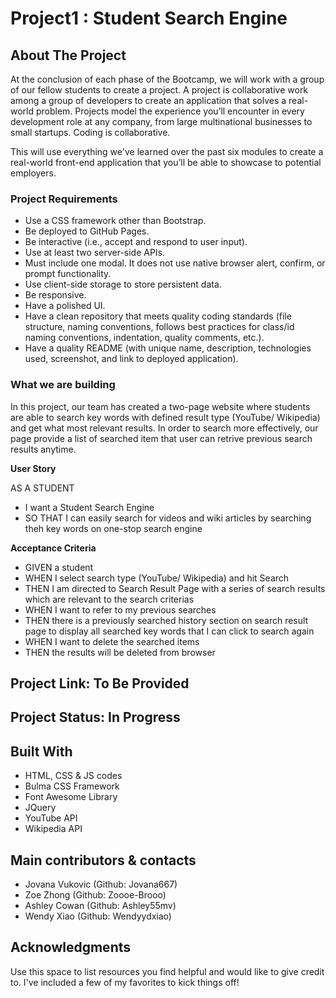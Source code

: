 # Project1 : Student Search Engine

## About The Project

At the conclusion of each phase of the Bootcamp, we will work with a group of our fellow students to create a project. A project is collaborative work among a group of developers to create an application that solves a real-world problem. Projects model the experience you’ll encounter in every development role at any company, from large multinational businesses to small startups. Coding is collaborative.

This will use everything we've learned over the past six modules to create a real-world front-end application that you’ll be able to showcase to potential employers.

### Project Requirements
- Use a CSS framework other than Bootstrap.
- Be deployed to GitHub Pages.
- Be interactive (i.e., accept and respond to user input).
- Use at least two server-side APIs.
- Must include one modal. It does not use native browser alert, confirm, or prompt functionality.
- Use client-side storage to store persistent data.
- Be responsive.
- Have a polished UI.
- Have a clean repository that meets quality coding standards (file structure, naming conventions, follows best practices for class/id naming conventions, indentation, quality comments, etc.).
- Have a quality README (with unique name, description, technologies used, screenshot, and link to deployed application).

### What we are building

In this project, our team has created a two-page website where students are able to search key words with defined result type (YouTube/ Wikipedia) and get what most relevant results. In order to search more effectively, our page provide a list of searched item that user can retrive previous search results anytime. 

**User Story**

AS A STUDENT <br>
- I want a Student Search Engine
- SO THAT I can easily search for videos and wiki articles by searching theh key words on one-stop search engine

**Acceptance Criteria**
- GIVEN a student
- WHEN I select search type (YouTube/ Wikipedia) and hit Search
- THEN I am directed to Search Result Page with a series of search results which are relevant to the search criterias
- WHEN I want to refer to my previous searches
- THEN there is a previously searched history section on search result page to display all searched key words that I can click to search again
- WHEN I want to delete the searched items
- THEN the results will be deleted from browser 


## Project Link: To Be Provided

## Project Status: In Progress


## Built With

- HTML, CSS & JS codes
- Bulma CSS Framework
- Font Awesome Library
- JQuery
- YouTube API
- Wikipedia API

## Main contributors & contacts 
- Jovana Vukovic (Github: Jovana667)
- Zoe Zhong (Github: Zoooe-Brooo)
- Ashley Cowan  (Github: Ashley55mv)
- Wendy Xiao  (Github: Wendyydxiao)


## Acknowledgments
Use this space to list resources you find helpful and would like to give credit to. I've included a few of my favorites to kick things off!
